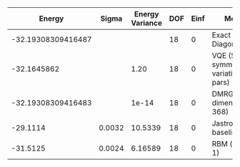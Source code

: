 | Energy             | Sigma | Energy Variance | DOF | Einf | Method                                  | Data Repository |
|--------------------|-------|-----------------|-----|------|-----------------------------------------|-----------------|
| -32.19308309416487 |       |                 | 18  | 0    | Exact Diagonalization                   |                 |
| -32.1645862        |       | 1.20            | 18  | 0    | VQE (SR + symm. + 108 variational pars) |                 |
| -32.19308309416483 |       | 1e-14           | 18  | 0    | DMRG (bond dimension = 368)             |                 |
| -29.1114           | 0.0032 | 10.5339        | 18  | 0    | Jastrow baseline                        |                 |
| -31.5125           | 0.0024 | 6.16589        | 18  | 0    | RBM (alpha = 1)                         |                 |

